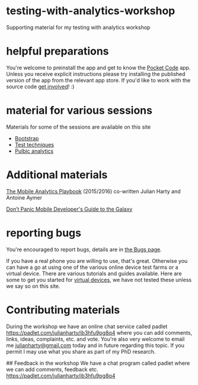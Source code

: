 # testing-with-analytics-workshop
Supporting material for my testing with analytics workshop

# helpful preparations
You're welcome to preinstall the app and get to know the [Pocket Code](app/pocket-code.md) app. Unless you receive explicit instructions please try installing the published version of the app from the relevant app store. If you'd like to work with the source code [get involved](app/get-involved.md)! :)

# material for various sessions
Materials for some of the sessions are available on this site
* [Bootstrap](workshop/bootstrap.md)
* [Test techniques](workshop/test-techniques.md)
* [Pulbic analytics](workshop/public-analytics.md)

# Additional materials
[The Mobile Analytics Playbook](http://www.themobileanalyticsplaybook.com/) (2015/2016) co-written Julian Harty and Antoine Aymer 

[Don’t Panic Mobile Developer's Guide to the Galaxy](https://www.open-xchange.com/resources/mobile-developers-guide-to-the-galaxy/)

# reporting bugs
You're encouraged to report bugs, details are in [the Bugs page](bugs.md).

If you have a real phone you are willing to use, that's great. Otherwise you can have a go at using one of the various online device test farms or a virtual device. There are various tutorials and guides available. Here are some to get you started for [virtual devices](virtual-devices.md), we have not tested these unless we say so on this site.

# Contributing materials
During the workshop we have an online chat service called padlet https://padlet.com/julianharty/ib3hfu9pg8q4 where you can add comments, links, ideas, complaints, etc. and vote. You're also very welcome to email me julianharty@gmail.com today and in future regarding this topic. If you permit I may use what you share as part of my PhD research.

## Feedback in the workshop
We have a chat program called padlet where we can add comments, feedback etc. https://padlet.com/julianharty/ib3hfu9pg8q4


